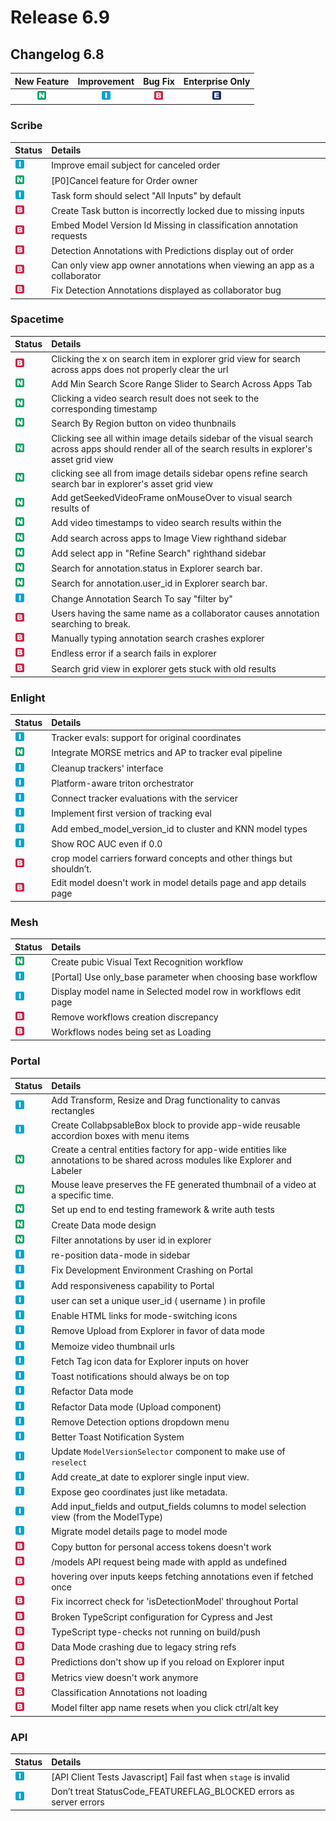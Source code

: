 # Release 6.9

## Changelog 6.8

| New Feature | Improvement | Bug Fix | Enterprise Only |
| :---: | :---: | :---: | :---: |
| ![](../../.gitbook/assets/new_feature%20%281%29%20%281%29%20%28208%29.jpg) | ![](../../.gitbook/assets/improvement%20%2819%29%20%28366%29.jpg) | ![](../../.gitbook/assets/bug%20%28196%29%20%28452%29%20%28222%29.jpg) | ![](../../.gitbook/assets/enterprise%20%2818%29%20%2816%29%20%281%29%20%2811%29.jpg) |

### Scribe

| Status | Details |
| :--- | :--- |
| ![](../../.gitbook/assets/improvement%20%2819%29%20%28199%29.jpg) | Improve email subject for canceled order |
| ![](../../.gitbook/assets/new_feature%20%281%29%20%281%29%20%28100%29.jpg) | \[P0\]Cancel feature for Order owner |
| ![](../../.gitbook/assets/improvement%20%2819%29%20%2877%29.jpg) | Task form should select "All Inputs" by default |
| ![](../../.gitbook/assets/bug%20%28196%29%20%28452%29%20%2862%29.jpg) | Create Task button is incorrectly locked due to missing inputs |
| ![](../../.gitbook/assets/bug%20%28196%29%20%28452%29%20%28224%29.jpg) | Embed Model Version Id Missing in classification annotation requests |
| ![](../../.gitbook/assets/bug%20%28196%29%20%28452%29%20%28238%29.jpg) | Detection Annotations with Predictions display out of order |
| ![](../../.gitbook/assets/bug%20%28196%29%20%28452%29%20%28725%29.jpg) | Can only view app owner annotations when viewing an app as a collaborator |
| ![](../../.gitbook/assets/bug%20%28196%29%20%28452%29%20%2875%29.jpg) | Fix Detection Annotations displayed as collaborator bug |

### Spacetime

| Status | Details |
| :--- | :--- |
| ![](../../.gitbook/assets/bug%20%28196%29%20%28452%29%20%28694%29.jpg) | Clicking the x on search item in explorer grid view for search across apps does not properly clear the url |
| ![](../../.gitbook/assets/new_feature%20%281%29%20%281%29%20%28238%29.jpg) | Add Min Search Score Range Slider to Search Across Apps Tab |
| ![](../../.gitbook/assets/new_feature%20%281%29%20%281%29%20%28144%29.jpg) | Clicking a video search result does not seek to the corresponding timestamp |
| ![](../../.gitbook/assets/new_feature%20%281%29%20%281%29%20%28199%29.jpg) | Search By Region button on video thunbnails |
| ![](../../.gitbook/assets/new_feature%20%281%29%20%281%29%20%2875%29.jpg) | Clicking see all within image details sidebar of the visual search across apps should render all of the search results in explorer's asset grid view |
| ![](../../.gitbook/assets/new_feature%20%281%29%20%281%29%20%28195%29.jpg) | clicking see all from image details sidebar opens refine search search bar in explorer's asset grid view |
| ![](../../.gitbook/assets/new_feature%20%281%29%20%281%29%20%28124%29.jpg) | Add getSeekedVideoFrame onMouseOver to visual search results of |
| ![](../../.gitbook/assets/new_feature%20%281%29%20%281%29%20%2858%29.jpg) | Add video timestamps to video search results within the |
| ![](../../.gitbook/assets/new_feature%20%281%29%20%281%29%20%28105%29.jpg) | Add search across apps to Image View righthand sidebar |
| ![](../../.gitbook/assets/new_feature%20%281%29%20%281%29%20%28101%29.jpg) | Add select app in "Refine Search" righthand sidebar |
| ![](../../.gitbook/assets/new_feature%20%281%29%20%281%29%20%283%29.jpg) | Search for annotation.status in Explorer search bar. |
| ![](../../.gitbook/assets/new_feature%20%281%29%20%281%29%20%28192%29.jpg) | Search for annotation.user\_id in Explorer search bar. |
| ![](../../.gitbook/assets/improvement%20%2819%29%20%2837%29.jpg) | Change Annotation Search To say "filter by" |
| ![](../../.gitbook/assets/bug%20%28196%29%20%28452%29%20%28624%29.jpg) | Users having the same name as a collaborator causes annotation searching to break. |
| ![](../../.gitbook/assets/bug%20%28196%29%20%28452%29%20%28259%29.jpg) | Manually typing annotation search crashes explorer |
| ![](../../.gitbook/assets/bug%20%28196%29%20%28452%29%20%28660%29.jpg) | Endless error if a search fails in explorer |
| ![](../../.gitbook/assets/bug%20%28196%29%20%28452%29%20%28581%29.jpg) | Search grid view in explorer gets stuck with old results |

### Enlight

| Status | Details |
| :--- | :--- |
| ![](../../.gitbook/assets/improvement%20%2819%29%20%28234%29.jpg) | Tracker evals: support for original coordinates |
| ![](../../.gitbook/assets/new_feature%20%281%29%20%281%29%20%28146%29.jpg) | Integrate MORSE metrics and AP to tracker eval pipeline |
| ![](../../.gitbook/assets/improvement%20%2819%29%20%28505%29.jpg) | Cleanup trackers' interface |
| ![](../../.gitbook/assets/improvement%20%2819%29%20%28349%29.jpg) | Platform-aware triton orchestrator |
| ![](../../.gitbook/assets/improvement%20%2819%29%20%28492%29.jpg) | Connect tracker evaluations with the servicer |
| ![](../../.gitbook/assets/improvement%20%2819%29%20%28445%29.jpg) | Implement first version of tracking eval |
| ![](../../.gitbook/assets/improvement%20%2819%29%20%28252%29.jpg) | Add embed\_model\_version\_id to cluster and KNN model types |
| ![](../../.gitbook/assets/improvement%20%2819%29%20%28291%29.jpg) | Show ROC AUC even if 0.0 |
| ![](../../.gitbook/assets/bug%20%28196%29%20%28452%29%20%28737%29.jpg) | crop model carriers forward concepts and other things but shouldn’t. |
| ![](../../.gitbook/assets/bug%20%28196%29%20%28452%29%20%28186%29.jpg) | Edit model doesn't work in model details page and app details page |

### Mesh

| Status | Details |
| :--- | :--- |
| ![](../../.gitbook/assets/new_feature%20%281%29%20%281%29%20%28247%29.jpg) | Create pubic Visual Text Recognition workflow |
| ![](../../.gitbook/assets/improvement%20%2819%29%20%28393%29.jpg) | \[Portal\] Use only\_base parameter when choosing base workflow |
| ![](../../.gitbook/assets/improvement%20%2819%29%20%28387%29.jpg) | Display model name in Selected model row in workflows edit page |
| ![](../../.gitbook/assets/bug%20%28196%29%20%28452%29%20%28229%29.jpg) | Remove workflows creation discrepancy |
| ![](../../.gitbook/assets/bug%20%28196%29%20%28452%29%20%28188%29.jpg) | Workflows nodes being set as Loading |

### Portal

| Status | Details |
| :--- | :--- |
| ![](../../.gitbook/assets/improvement%20%2819%29%20%28285%29.jpg) | Add Transform, Resize and Drag functionality to canvas rectangles |
| ![](../../.gitbook/assets/improvement%20%2819%29%20%28331%29.jpg) | Create CollabpsableBox block to provide app-wide reusable accordion boxes with menu items |
| ![](../../.gitbook/assets/new_feature%20%281%29%20%281%29%20%2865%29.jpg) | Create a central entities factory for app-wide entities like annotations to be shared across modules like Explorer and Labeler |
| ![](../../.gitbook/assets/new_feature%20%281%29%20%281%29%20%28231%29.jpg) | Mouse leave preserves the FE generated thumbnail of a video at a specific time. |
| ![](../../.gitbook/assets/new_feature%20%281%29%20%281%29%20%28240%29.jpg) | Set up end to end testing framework & write auth tests |
| ![](../../.gitbook/assets/new_feature%20%281%29%20%281%29%20%28213%29.jpg) | Create Data mode design |
| ![](../../.gitbook/assets/new_feature%20%281%29%20%281%29%20%28185%29.jpg) | Filter annotations by user id in explorer |
| ![](../../.gitbook/assets/improvement%20%2819%29%20%28236%29.jpg) | re-position data-mode in sidebar |
| ![](../../.gitbook/assets/improvement%20%2819%29%20%28421%29.jpg) | Fix Development Environment Crashing on Portal |
| ![](../../.gitbook/assets/improvement%20%2819%29%20%28206%29.jpg) | Add responsiveness capability to Portal |
| ![](../../.gitbook/assets/improvement%20%2819%29.jpg) | user can set a unique user\_id \( username \) in profile |
| ![](../../.gitbook/assets/improvement%20%2819%29%20%288%29.jpg) | Enable HTML links for mode-switching icons |
| ![](../../.gitbook/assets/improvement%20%2819%29%20%28347%29.jpg) | Remove Upload from Explorer in favor of data mode |
| ![](../../.gitbook/assets/improvement%20%2819%29%20%28279%29.jpg) | Memoize video thumbnail urls |
| ![](../../.gitbook/assets/improvement%20%2819%29%20%2826%29.jpg) | Fetch Tag icon data for Explorer inputs on hover |
| ![](../../.gitbook/assets/improvement%20%2819%29%20%28548%29.jpg) | Toast notifications should always be on top |
| ![](../../.gitbook/assets/improvement%20%2819%29%20%28257%29.jpg) | Refactor Data mode |
| ![](../../.gitbook/assets/improvement%20%2819%29%20%28361%29.jpg) | Refactor Data mode \(Upload component\) |
| ![](../../.gitbook/assets/improvement%20%2819%29%20%28312%29.jpg) | Remove Detection options dropdown menu |
| ![](../../.gitbook/assets/improvement%20%2819%29%20%28208%29.jpg) | Better Toast Notification System |
| ![](../../.gitbook/assets/improvement%20%2819%29%20%28378%29.jpg) | Update `ModelVersionSelector` component to make use of `reselect` |
| ![](../../.gitbook/assets/improvement%20%2819%29%20%28508%29.jpg) | Add create\_at date to explorer single input view. |
| ![](../../.gitbook/assets/improvement%20%2819%29%20%28176%29.jpg) | Expose geo coordinates just like metadata. |
| ![](../../.gitbook/assets/improvement%20%2819%29%20%2833%29.jpg) | Add input\_fields and output\_fields columns to model selection view \(from the ModelType\) |
| ![](../../.gitbook/assets/improvement%20%2819%29%20%28402%29.jpg) | Migrate model details page to model mode |
| ![](../../.gitbook/assets/bug%20%28196%29%20%28452%29%20%28355%29.jpg) | Copy button for personal access tokens doesn't work |
| ![](../../.gitbook/assets/bug%20%28196%29%20%28452%29%20%2815%29.jpg) | /models API request being made with appId as undefined |
| ![](../../.gitbook/assets/bug%20%28196%29%20%28452%29%20%28138%29.jpg) | hovering over inputs keeps fetching annotations even if fetched once |
| ![](../../.gitbook/assets/bug%20%28196%29%20%28452%29%20%28210%29.jpg) | Fix incorrect check for 'isDetectionModel' throughout Portal |
| ![](../../.gitbook/assets/bug%20%28196%29%20%28452%29%20%28233%29.jpg) | Broken TypeScript configuration for Cypress and Jest |
| ![](../../.gitbook/assets/bug%20%28196%29%20%28452%29%20%28160%29.jpg) | TypeScript type-checks not running on build/push |
| ![](../../.gitbook/assets/bug%20%28196%29%20%28452%29%20%28471%29.jpg) | Data Mode crashing due to legacy string refs |
| ![](../../.gitbook/assets/bug%20%28196%29%20%28452%29%20%28549%29.jpg) | Predictions don't show up if you reload on Explorer input |
| ![](../../.gitbook/assets/bug%20%28196%29%20%28452%29%20%28467%29.jpg) | Metrics view doesn't work anymore |
| ![](../../.gitbook/assets/bug%20%28196%29%20%28452%29%20%28399%29.jpg) | Classification Annotations not loading |
| ![](../../.gitbook/assets/bug%20%28196%29%20%28452%29%20%28193%29.jpg) | Model filter app name resets when you click ctrl/alt key |

### API

| Status | Details |
| :--- | :--- |
| ![](../../.gitbook/assets/improvement%20%2819%29%20%2819%29.jpg) | \[API Client Tests Javascript\] Fail fast when `stage` is invalid |
| ![](../../.gitbook/assets/improvement%20%2819%29%20%2812%29.jpg) | Don’t treat StatusCode\_FEATUREFLAG\_BLOCKED errors as server errors |

